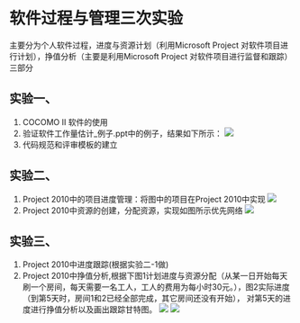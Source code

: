 # 软件过程与管理三次实验
主要分为个人软件过程，进度与资源计划（利用Microsoft Project 对软件项目进行计划），挣值分析（主要是利用Microsoft Project 对软件项目进行监督和跟踪）三部分
## 实验一、
1. COCOMO II 软件的使用<br>
2. 验证软件工作量估计_例子.ppt中的例子，结果如下所示：
![](https://github.com/yzytt/SoftwareProcessAndManagement/blob/master/image/1-1.png)
3. 代码规范和评审模板的建立
## 实验二、
1. Project 2010中的项目进度管理：将图中的项目在Project 2010中实现
![](https://github.com/yzytt/SoftwareProcessAndManagement/blob/master/image/2-1.png)
2. Project 2010中资源的创建，分配资源，实现如图所示优先网络
![](https://github.com/yzytt/SoftwareProcessAndManagement/blob/master/image/2-2.png)
## 实验三、
1. Project 2010中进度跟踪(根据实验二-1做)
2. Project 2010中挣值分析,根据下图1计划进度与资源分配（从某一日开始每天刷一个房间，每天需要一名工人，工人的费用为每小时30元。），图2实际进度（到第5天时，房间1和2已经全部完成，其它房间还没有开始），
对第5天的进度进行挣值分析以及画出跟踪甘特图。
![](https://github.com/yzytt/SoftwareProcessAndManagement/blob/master/image/3-1.png)
![](https://github.com/yzytt/SoftwareProcessAndManagement/blob/master/image/3-2.png)
